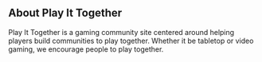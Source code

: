 ## About Play It Together

Play It Together is a gaming community site centered around helping players build communities to play together. Whether it be tabletop or video gaming, we encourage people to play together.